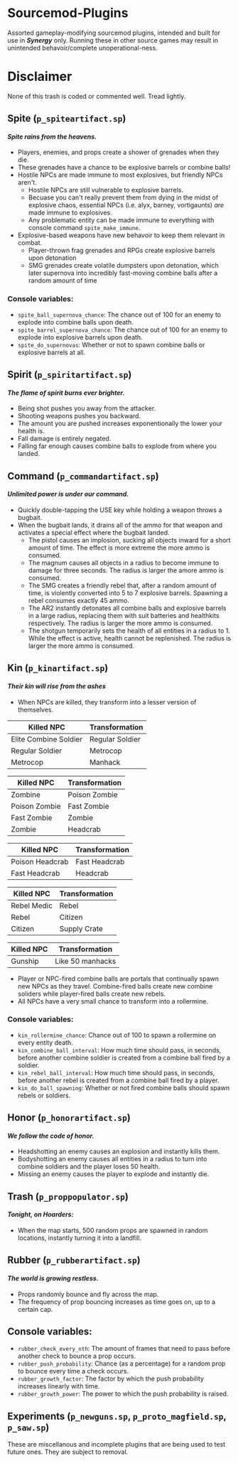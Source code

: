 # Sourcemod-Plugins
Assorted gameplay-modifying sourcemod plugins, intended and built for use in ***Synergy*** only. Running these in other source games may result in unintended behavoir/complete unoperational-ness.

# Disclaimer
None of this trash is coded or commented well. Tread lightly.

## Spite (`p_spiteartifact.sp`)

#### *Spite rains from the heavens.*

* Players, enemies, and props create a shower of grenades when they die.
* These grenades have a chance to be explosive barrels or combine balls!
* Hostile NPCs are made immune to most explosives, but friendly NPCs aren't.
  * Hostile NPCs are still vulnerable to explosive barrels.
  * Becuase you can't really prevent them from dying in the midst of explosive chaos, essential NPCs (i.e. alyx, barney, vortigaunts) *are* made immune to explosives. 
  * Any problematic entity can be made immune to everything with console command `spite_make_immune`.
* Explosive-based weapons have new behavoir to keep them relevant in combat.
  * Player-thrown frag grenades and RPGs create explosive barrels upon detonation
  * SMG grenades create volatile dumpsters upon detonation, which later supernova into incredibly fast-moving combine balls after a random amount of time

### Console variables:
* `spite_ball_supernova_chance`: The chance out of 100 for an enemy to explode into combine balls upon death.
* `spite_barrel_supernova_chance`: The chance out of 100 for an enemy to explode into explosive barrels upon death.
* `spite_do_supernovas`: Whether or not to spawn combine balls or explosive barrels at all.

## Spirit (`p_spiritartifact.sp`)

#### *The flame of spirit burns ever brighter.*

* Being shot pushes you away from the attacker.
* Shooting weapons pushes you backward.
* The amount you are pushed increases exponentionally the lower your health is.
* Fall damage is entirely negated.
* Falling far enough causes combine balls to explode from where you landed.

## Command (`p_commandartifact.sp`)

#### *Unlimited power is under our command.*

* Quickly double-tapping the USE key while holding a weapon throws a bugbait.
* When the bugbait lands, it drains all of the ammo for that weapon and activates a special effect where the bugbait landed.
  * The pistol causes an implosion, sucking all objects inward for a short amount of time. The effect is more extreme the more ammo is consumed.
  * The magnum causes all objects in a radius to become immune to damage for three seconds. The radius is larger the amore ammo is consumed.
  * The SMG creates a friendly rebel that, after a random amount of time, is violently converted into 5 to 7 explosive barrels. Spawning a rebel consumes exactly 45 ammo.
  * The AR2 instantly detonates all combine balls and explosive barrels in a large radius, replacing them with suit batteries and healthkits respectively. The radius is larger the more ammo is consumed.
  * The shotgun temporarily sets the health of all entities in a radius to 1. While the effect is active, health cannot be replenished. The radius is larger the more ammo is consumed.

## Kin (`p_kinartifact.sp`)

#### *Their kin will rise from the ashes*

* When NPCs are killed, they transform into a lesser version of themselves.

Killed NPC | Transformation
------------ | --------------
Elite Combine Soldier | Regular Soldier
Regular Soldier | Metrocop
Metrocop | Manhack 

Killed NPC | Transformation
------------ | --------------
Zombine | Poison Zombie
Poison Zombie | Fast Zombie
Fast Zombie | Zombie
Zombie | Headcrab

Killed NPC | Transformation
------------ | --------------
Poison Headcrab | Fast Headcrab
Fast Headcrab | Headcrab

Killed NPC | Transformation
------------ | --------------
Rebel Medic | Rebel
Rebel | Citizen
Citizen | Supply Crate

Killed NPC | Transformation
------------ | --------------
Gunship | Like 50 manhacks

* Player or NPC-fired combine balls are portals that continually spawn new NPCs as they travel. Combine-fired balls create new combine soliders while player-fired balls create new rebels.
* All NPCs have a very small chance to transform into a rollermine.

### Console variables:
* `kin_rollermine_chance`: Chance out of 100 to spawn a rollermine on every entity death.
* `kin_combine_ball_interval`: How much time should pass, in seconds, before another combine soldier is created from a combine ball fired by a soldier.
* `kin_rebel_ball_interval`: How much time should pass, in seconds, before another rebel is created from a combine ball fired by a player.
* `kin_do_ball_spawning`: Whether or not fired combine balls should spawn rebels or soldiers.

## Honor (`p_honorartifact.sp`)

#### *We follow the code of honor.*

* Headshotting an enemy causes an explosion and instantly kills them.
* Bodyshotting an enemy causes all entities in a radius to turn into combine soldiers and the player loses 50 health.
* Missing an enemy causes the player to explode and instantly die.

## Trash (`p_proppopulator.sp`)

#### *Tonight, on Hoarders:*

* When the map starts, 500 random props are spawned in random locations, instantly turning it into a landfill.

## Rubber (`p_rubberartifact.sp`)

#### *The world is growing restless.*

* Props randomly bounce and fly across the map.
* The frequency of prop bouncing increases as time goes on, up to a certain cap.

## Console variables:
* `rubber_check_every_nth`: The amount of frames that need to pass before another check to bounce a prop occurs.
* `rubber_push_probability`: Chance (as a percentage) for a random prop to bounce every time a check occurs.
* `rubber_growth_factor`: The factor by which the push probability increases linearly with time.
* `rubber_growth_power`: The power to which the push probability is raised.

## Experiments (`p_newguns.sp`, `p_proto_magfield.sp`, `p_saw.sp`)

These are miscellanous and incomplete plugins that are being used to test future ones. They are subject to removal.


